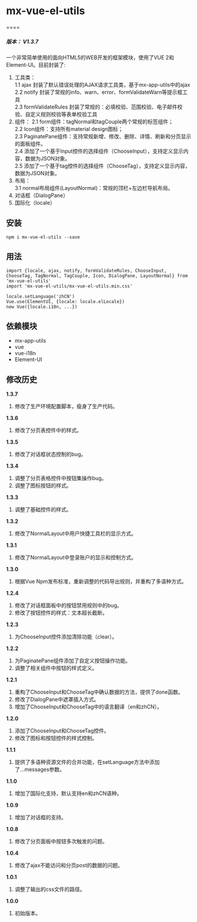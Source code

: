 # mx-vue-el-utils
====
<h5>版本： V1.3.7</h5>
一个非常简单使用的面向HTML5的WEB开发的框架模块，使用了VUE 2和Element-UI。目前封装了:

1. 工具类：<br/>
  1.1 ajax 封装了默认错误处理的AJAX请求工具类，基于mx-app-utils中的ajax<br/>
  2.2 notify 封装了常规的info、warn、error、formValidateWarn等提示框工具<br/>
  2.3 formValidateRules 封装了常规的：必填校验、范围校验、电子邮件校验、自定义规则校验等表单校验工具<br/>
2. 组件：
  2.1 form组件：tagNormal和tagCouple两个常规的标签组件；<br/>
  2.2 Icon组件：支持所有material design图标；<br/>
  2.3 PaginatePane组件：支持常规新增、修改、删除、详情、刷新和分页显示的面板组件。<br/>
  2.4 添加了一个基于Input控件的选择组件（ChooseInput），支持定义显示内容，数据为JSON对象。<br/>
  2.5 添加了一个基于tag控件的选择组件（ChooseTag），支持定义显示内容，数据为JSON对象。<br/>
3. 布局：<br/>
  3.1 normal布局组件(LayoutNormal)：常规的顶栏+左边栏导航布局。<br/>
4. 对话框（DialogPane）<br/>
5. 国际化（locale）

## 安装
    npm i mx-vue-el-utils --save

## 用法
    import {locale, ajax, notify, formValidateRules, ChooseInput, ChooseTag, TagNormal, TagCouple, Icon, DialogPane, LayoutNormal} from ‘mx-vue-el-utils'
    import 'mx-vue-el-utils/mx-vue-el-utils.min.css'

    locale.setLanguage('zhCN')
    Vue.use(ElementUI, {locale: locale.elLocale})
    new Vue({locale.i18n, ...})

## 依赖模块
- mx-app-utils
- vue
- vue-i18n
- Element-UI


## 修改历史
**1.3.7**<br>
1. 修改了生产环境配置脚本，瘦身了生产代码。

**1.3.6**<br>
1. 修改了分页表控件中的样式。

**1.3.5**<br>
1. 修改了对话框状态控制的bug。

**1.3.4**<br>
1. 调整了分页表格控件中按钮集操作bug。
2. 调整了图标按钮的样式。

**1.3.3**<br>
1. 调整了基础控件的样式。

**1.3.2**<br>
1. 修改了NormalLayout中用户快捷工具栏的显示方式。

**1.3.1**<br>
1. 修改了NormalLayout中登录账户的显示和控制方式。

**1.3.0**<br>
1. 根据Vue Npm发布标准，重新调整的代码导出规则，并重构了多语种方式。

**1.2.4**<br>
1. 修改了对话框面板中的按钮禁用规则中的bug。
2. 修改了按钮控件的样式：文本超长截断。

**1.2.3**<br>
1. 为ChooseInput控件添加清除功能（clear）。

**1.2.2**<br>
1. 为PaginatePane组件添加了自定义按钮操作功能。
2. 调整了相关组件中按钮的样式定义。

**1.2.1**<br>
1. 重构了ChooseInput和ChooseTag中确认数据的方法，提供了done函数。
2. 修改了DialogPane中遮罩插入方式。
3. 增加了ChooseInput和ChooseTag中的语言翻译（en和zhCN）。

**1.2.0**<br>
1. 添加了ChooseInput和ChooseTag控件。
2. 修改了图标和按钮控件的样式控制。

**1.1.1**<br>
1. 提供了多语种资源文件的合并功能，在setLanguage方法中添加了...messages参数。

**1.1.0**<br>
1. 增加了国际化支持，默认支持en和zhCN语种。

**1.0.9**<br>
1. 增加了对话框的支持。

**1.0.8**<br>
1. 修改了分页面板中按钮多次触发的问题。

**1.0.4**<br>
1. 修改了ajax不能访问和分页post的数据的问题。

**1.0.1**<br>
1. 调整了输出的css文件的路径。

**1.0.0**<br>
1. 初始版本。
